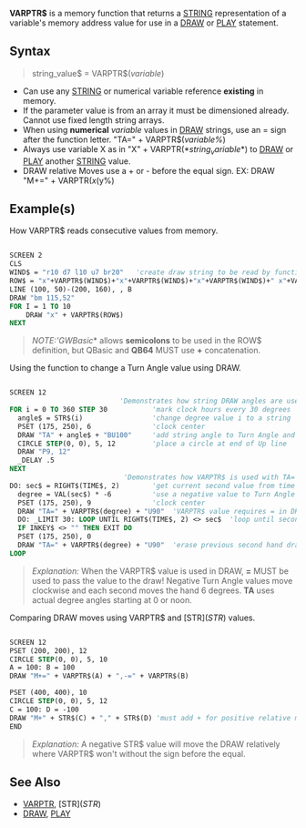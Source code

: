 **VARPTR$** is a memory function that returns a [STRING](STRING) representation of a variable's memory address value for use in a [DRAW](DRAW) or [PLAY](PLAY) statement.

## Syntax

> string_value$ = VARPTR$(*variable*)

* Can use any [STRING](STRING) or numerical variable reference **existing** in memory.
* If the parameter value is from an array it must be dimensioned already. Cannot use fixed length string arrays.
* When using **numerical** *variable* values in [DRAW](DRAW) strings, use an = sign after the function letter. "TA=" + VARPTR$(*variable%*)
* Always use variable X as in "X" + VARPTR$(*string_variable$*) to [DRAW](DRAW) or [PLAY](PLAY) another [STRING](STRING) value.
* DRAW relative Moves use a + or - before the equal sign. EX: DRAW "M+=" + VARPTR$(x%) + ",-=" + VARPTR$(y%)

## Example(s)

How VARPTR$ reads consecutive values from memory.

```vb

SCREEN 2
CLS
WIND$ = "r10 d7 l10 u7 br20"   'create draw string to be read by function
ROW$ = "x"+VARPTR$(WIND$)+"x"+VARPTR$(WIND$)+"x"+VARPTR$(WIND$)+" x"+VARPTR$(WIND$)+"bl80 bd11"
LINE (100, 50)-(200, 160), , B
DRAW "bm 115,52"
FOR I = 1 TO 10
    DRAW "x" + VARPTR$(ROW$)
NEXT 

```

> *NOTE:'GWBasic** allows **semicolons** to be used in the ROW$ definition, but QBasic and **QB64** MUST use **+** concatenation.

Using the function to change a Turn Angle value using DRAW.

```vb

SCREEN 12
                           'Demonstrates how string DRAW angles are used with TA
FOR i = 0 TO 360 STEP 30           'mark clock hours every 30 degrees
  angle$ = STR$(i)                 'change degree value i to a string   
  PSET (175, 250), 6               'clock center
  DRAW "TA" + angle$ + "BU100"     'add string angle to Turn Angle and draw blind up
  CIRCLE STEP(0, 0), 5, 12         'place a circle at end of Up line
  DRAW "P9, 12"
  _DELAY .5           
NEXT
                            'Demonstrates how VARPTR$ is used with TA= 
DO: sec$ = RIGHT$(TIME$, 2)        'get current second value from time
  degree = VAL(sec$) * -6          'use a negative value to Turn Angle clockwise
  PSET (175, 250), 9               'clock center
  DRAW "TA=" + VARPTR$(degree) + "U90"  'VARPTR$ value requires = in DRAW
  DO: _LIMIT 30: LOOP UNTIL RIGHT$(TIME$, 2) <> sec$  'loop until seconds value changes
  IF INKEY$ <> "" THEN EXIT DO
  PSET (175, 250), 0
  DRAW "TA=" + VARPTR$(degree) + "U90"  'erase previous second hand draw
LOOP 

```

> *Explanation:* When the VARPTR$ value is used in DRAW, **=** MUST be used to pass the value to the draw! Negative Turn Angle values move clockwise and each second moves the hand 6 degrees. **TA** uses actual degree angles starting at 0 or noon.

Comparing DRAW moves using VARPTR$ and [STR$](STR$) values.

```vb

SCREEN 12
PSET (200, 200), 12
CIRCLE STEP(0, 0), 5, 10
A = 100: B = 100
DRAW "M+=" + VARPTR$(A) + ",-=" + VARPTR$(B)

PSET (400, 400), 10
CIRCLE STEP(0, 0), 5, 12
C = 100: D = -100
DRAW "M+" + STR$(C) + "," + STR$(D) 'must add + for positive relative moves
END 

```

> *Explanation:* A negative STR$ value will move the DRAW relatively where VARPTR$ won't without the sign before the equal.

## See Also

* [VARPTR](VARPTR), [STR$](STR$) 
* [DRAW](DRAW), [PLAY](PLAY)
